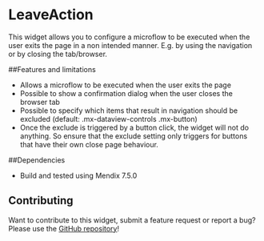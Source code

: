 # LeaveAction

This widget allows you to configure a microflow to be executed when the user exits the page in a non intended manner. E.g. by using the navigation or by closing the tab/browser.
 
##Features and limitations
* Allows a microflow to be executed when the user exits the page
* Possible to show a confirmation dialog when the user closes the browser tab
* Possible to specify which items that result in navigation should be excluded (default: .mx-dataview-controls .mx-button)
* Once the exclude is triggered by a button click, the widget will not do anything. So ensure that the exclude setting only triggers for buttons that have their own close page behaviour. 


##Dependencies
* Build and tested using Mendix 7.5.0

## Contributing

Want to contribute to this widget, submit a feature request or report a bug? Please use the [GitHub repository](https://github.com/bizzomate/LeaveAction)!
